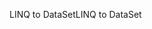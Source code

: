 <span data-ttu-id="5c4f0-101">LINQ to DataSet</span><span class="sxs-lookup"><span data-stu-id="5c4f0-101">LINQ to DataSet</span></span>